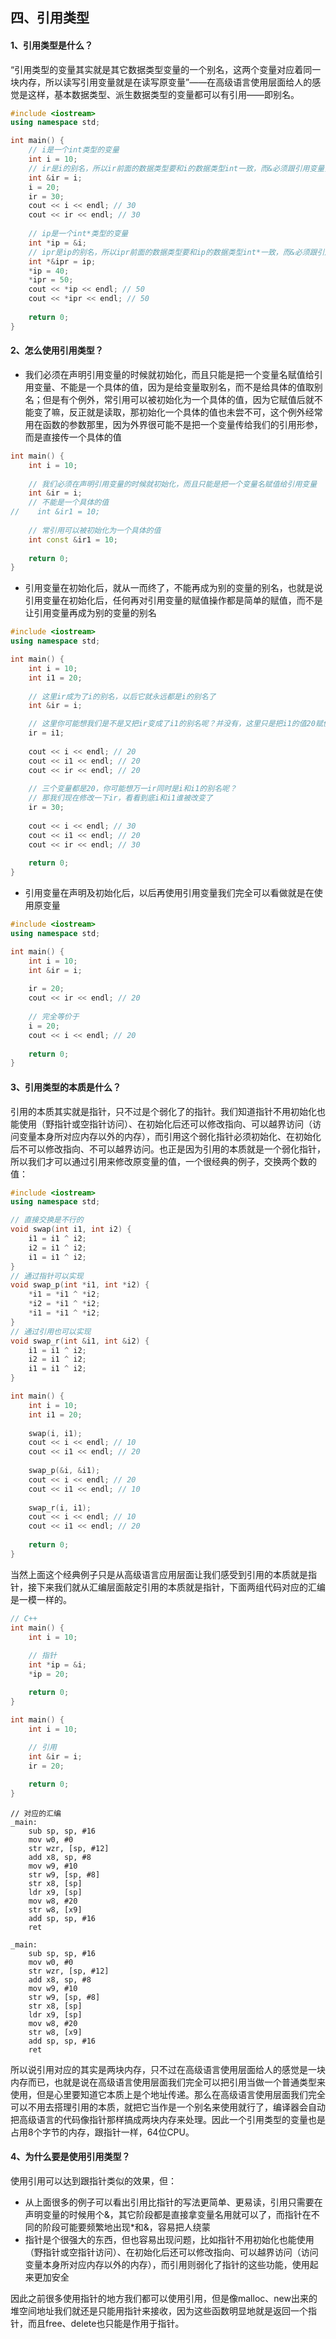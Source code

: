 ## 四、引用类型

#### 1、引用类型是什么？

“引用类型的变量其实就是其它数据类型变量的一个别名，这两个变量对应着同一块内存，所以读写引用变量就是在读写原变量”——在高级语言使用层面给人的感觉是这样，基本数据类型、派生数据类型的变量都可以有引用——即别名。

```c++
#include <iostream>
using namespace std;

int main() {
    // i是一个int类型的变量
    int i = 10;
    // ir是i的别名，所以ir前面的数据类型要和i的数据类型int一致，而&必须跟引用变量紧挨着才表明是个引用变量
    int &ir = i;
    i = 20;
    ir = 30;
    cout << i << endl; // 30
    cout << ir << endl; // 30
    
    // ip是一个int*类型的变量
    int *ip = &i;
    // ipr是ip的别名，所以ipr前面的数据类型要和ip的数据类型int*一致，而&必须跟引用变量紧挨着才表明是个引用变量
    int *&ipr = ip;
    *ip = 40;
    *ipr = 50;
    cout << *ip << endl; // 50
    cout << *ipr << endl; // 50
    
    return 0;
}
```

#### 2、怎么使用引用类型？

* 我们必须在声明引用变量的时候就初始化，而且只能是把一个变量名赋值给引用变量、不能是一个具体的值，因为是给变量取别名，而不是给具体的值取别名；但是有个例外，常引用可以被初始化为一个具体的值，因为它赋值后就不能变了嘛，反正就是读取，那初始化一个具体的值也未尝不可，这个例外经常用在函数的参数那里，因为外界很可能不是把一个变量传给我们的引用形参，而是直接传一个具体的值

```c++
int main() {
    int i = 10;
    
    // 我们必须在声明引用变量的时候就初始化，而且只能是把一个变量名赋值给引用变量
    int &ir = i;
    // 不能是一个具体的值
//    int &ir1 = 10;
    
    // 常引用可以被初始化为一个具体的值
    int const &ir1 = 10;
    
    return 0;
}
```

* 引用变量在初始化后，就从一而终了，不能再成为别的变量的别名，也就是说引用变量在初始化后，任何再对引用变量的赋值操作都是简单的赋值，而不是让引用变量再成为别的变量的别名

```c++
#include <iostream>
using namespace std;

int main() {
    int i = 10;
    int i1 = 20;
    
    // 这里ir成为了i的别名，以后它就永远都是i的别名了
    int &ir = i;

    // 这里你可能想我们是不是又把ir变成了i1的别名呢？并没有，这里只是把i1的值20赋值给了ir————即i
    ir = i1;
        
    cout << i << endl; // 20
    cout << i1 << endl; // 20
    cout << ir << endl; // 20
    
    // 三个变量都是20，你可能想万一ir同时是i和i1的别名呢？
    // 那我们现在修改一下ir，看看到底i和i1谁被改变了
    ir = 30;
 
    cout << i << endl; // 30
    cout << i1 << endl; // 20
    cout << ir << endl; // 30
    
    return 0;
}
```

* 引用变量在声明及初始化后，以后再使用引用变量我们完全可以看做就是在使用原变量

```c++
#include <iostream>
using namespace std;

int main() {
    int i = 10;
    int &ir = i;
    
    ir = 20;
    cout << ir << endl; // 20
    
    // 完全等价于
    i = 20;
    cout << i << endl; // 20
    
    return 0;
}
```

#### 3、引用类型的本质是什么？

引用的本质其实就是指针，只不过是个弱化了的指针。我们知道指针不用初始化也能使用（野指针或空指针访问）、在初始化后还可以修改指向、可以越界访问（访问变量本身所对应内存以外的内存），而引用这个弱化指针必须初始化、在初始化后不可以修改指向、不可以越界访问。也正是因为引用的本质就是一个弱化指针，所以我们才可以通过引用来修改原变量的值，一个很经典的例子，交换两个数的值：

```c++
#include <iostream>
using namespace std;

// 直接交换是不行的
void swap(int i1, int i2) {
    i1 = i1 ^ i2;
    i2 = i1 ^ i2;
    i1 = i1 ^ i2;
}
// 通过指针可以实现
void swap_p(int *i1, int *i2) {
    *i1 = *i1 ^ *i2;
    *i2 = *i1 ^ *i2;
    *i1 = *i1 ^ *i2;
}
// 通过引用也可以实现
void swap_r(int &i1, int &i2) {
    i1 = i1 ^ i2;
    i2 = i1 ^ i2;
    i1 = i1 ^ i2;
}

int main() {
    int i = 10;
    int i1 = 20;
    
    swap(i, i1);
    cout << i << endl; // 10
    cout << i1 << endl; // 20
    
    swap_p(&i, &i1);
    cout << i << endl; // 20
    cout << i1 << endl; // 10
    
    swap_r(i, i1);
    cout << i << endl; // 10
    cout << i1 << endl; // 20
    
    return 0;
}
```

当然上面这个经典例子只是从高级语言应用层面让我们感受到引用的本质就是指针，接下来我们就从汇编层面敲定引用的本质就是指针，下面两组代码对应的汇编是一模一样的。

```c++
// C++
int main() {
    int i = 10;
    
    // 指针
    int *ip = &i;
    *ip = 20;

    return 0;
}

int main() {
    int i = 10;
    
    // 引用
    int &ir = i;
    ir = 20;

    return 0;
}
```

```assembly
// 对应的汇编
_main:
	sub	sp, sp, #16
	mov	w0, #0
	str	wzr, [sp, #12]
	add	x8, sp, #8
	mov	w9, #10
	str	w9, [sp, #8]
	str	x8, [sp]
	ldr	x9, [sp]
	mov	w8, #20
	str	w8, [x9]
	add	sp, sp, #16
	ret
	
_main:
	sub	sp, sp, #16
	mov	w0, #0
	str	wzr, [sp, #12]
	add	x8, sp, #8
	mov	w9, #10
	str	w9, [sp, #8]
	str	x8, [sp]
	ldr	x9, [sp]
	mov	w8, #20
	str	w8, [x9]
	add	sp, sp, #16
	ret
```

所以说引用对应的其实是两块内存，只不过在高级语言使用层面给人的感觉是一块内存而已，也就是说在高级语言使用层面我们完全可以把引用当做一个普通类型来使用，但是心里要知道它本质上是个地址传递。那么在高级语言使用层面我们完全可以不用去搭理引用的本质，就把它当作是一个别名来使用就行了，编译器会自动把高级语言的代码像指针那样搞成两块内存来处理。因此一个引用类型的变量也是占用8个字节的内存，跟指针一样，64位CPU。

#### 4、为什么要是使用引用类型？

使用引用可以达到跟指针类似的效果，但：

* 从上面很多的例子可以看出引用比指针的写法更简单、更易读，引用只需要在声明变量的时候用个&，其它阶段都是直接拿变量名用就可以了，而指针在不同的阶段可能要频繁地出现*和&，容易把人绕蒙
* 指针是个很强大的东西，但也容易出现问题，比如指针不用初始化也能使用（野指针或空指针访问）、在初始化后还可以修改指向、可以越界访问（访问变量本身所对应内存以外的内存），而引用则弱化了指针的这些功能，使用起来更加安全

因此之前很多使用指针的地方我们都可以使用引用，但是像malloc、new出来的堆空间地址我们就还是只能用指针来接收，因为这些函数明显地就是返回一个指针，而且free、delete也只能是作用于指针。
